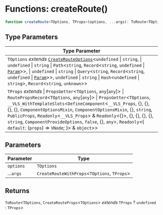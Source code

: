 # Functions: createRoute()

```ts
function createRoute<TOptions, TProps>(options, ...args): ToRoute<TOptions, CreateRouteProps<TOptions> extends TProps ? undefined : TProps>
```

## Type Parameters

| Type Parameter |
| ------ |
| `TOptions` *extends* [`CreateRouteOptions`](../types/CreateRouteOptions.md)\<`undefined` \| `string`, \| `undefined` \| `string` \| `Path`\<`string`, `Record`\<`string`, `undefined` \| [`Param`](../types/Param.md)\>\>, \| `undefined` \| `string` \| `Query`\<`string`, `Record`\<`string`, `undefined` \| [`Param`](../types/Param.md)\>\>, `undefined` \| `string` \| `Hash`\<`undefined` \| `string`\>, `Record`\<`string`, `unknown`\>\> |
| `TProps` *extends* \| `PropsGetter`\<`TOptions`, `any`\[`any`\]\> \| `RoutePropsRecord`\<`TOptions`, `any`\[`any`\]\> \| `PropsGetter`\<`TOptions`, `__VLS_WithTemplateSlots`\<`DefineComponent`\<`__VLS_Props`, \{\}, \{\}, \{\}, \{\}, `ComponentOptionsMixin`, `ComponentOptionsMixin`, \{\}, `string`, `PublicProps`, `Readonly`\<`__VLS_Props`\> & `Readonly`\<\{\}\>, \{\}, \{\}, \{\}, \{\}, `string`, `ComponentProvideOptions`, `false`, \{\}, `any`\>, `Readonly`\<\{ `default`: (`props`) => `VNode`; \}\> & `object`\>\> |

## Parameters

| Parameter | Type |
| ------ | ------ |
| `options` | `TOptions` |
| ...`args` | `CreateRouteWithProps`\<`TOptions`, `TProps`\> |

## Returns

`ToRoute`\<`TOptions`, `CreateRouteProps`\<`TOptions`\> *extends* `TProps` ? `undefined` : `TProps`\>
